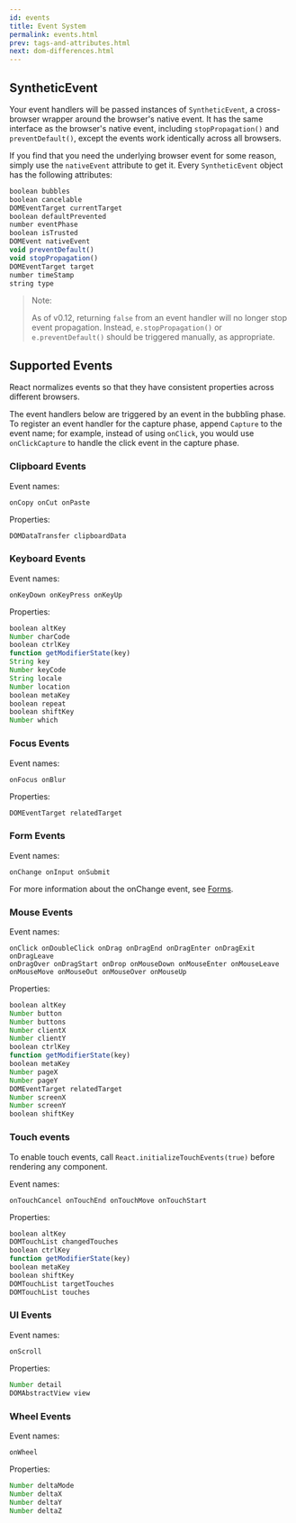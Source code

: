 ```yaml
---
id: events
title: Event System
permalink: events.html
prev: tags-and-attributes.html
next: dom-differences.html
---
```


## SyntheticEvent

Your event handlers will be passed instances of `SyntheticEvent`, a cross-browser wrapper around the browser's native event. It has the same interface as the browser's native event, including `stopPropagation()` and `preventDefault()`, except the events work identically across all browsers.

If you find that you need the underlying browser event for some reason, simply use the `nativeEvent` attribute to get it. Every `SyntheticEvent` object has the following attributes:

```javascript
boolean bubbles
boolean cancelable
DOMEventTarget currentTarget
boolean defaultPrevented
number eventPhase
boolean isTrusted
DOMEvent nativeEvent
void preventDefault()
void stopPropagation()
DOMEventTarget target
number timeStamp
string type
```

> Note:
>
> As of v0.12, returning `false` from an event handler will no longer stop event propagation. Instead, `e.stopPropagation()` or `e.preventDefault()` should be triggered manually, as appropriate.


## Supported Events

React normalizes events so that they have consistent properties across
different browsers. 

The event handlers below are triggered by an event in the bubbling phase. To register an event handler for the capture phase, append `Capture` to the event name; for example, instead of using `onClick`, you would use `onClickCapture` to handle the click event in the capture phase.


### Clipboard Events

Event names:

```
onCopy onCut onPaste
```

Properties:

```javascript
DOMDataTransfer clipboardData
```


### Keyboard Events

Event names:

```
onKeyDown onKeyPress onKeyUp
```

Properties:

```javascript
boolean altKey
Number charCode
boolean ctrlKey
function getModifierState(key)
String key
Number keyCode
String locale
Number location
boolean metaKey
boolean repeat
boolean shiftKey
Number which
```


### Focus Events

Event names:

```
onFocus onBlur
```

Properties:

```javascript
DOMEventTarget relatedTarget
```


### Form Events

Event names:

```
onChange onInput onSubmit
```

For more information about the onChange event, see [Forms](/react/docs/forms.html).


### Mouse Events

Event names:

```
onClick onDoubleClick onDrag onDragEnd onDragEnter onDragExit onDragLeave
onDragOver onDragStart onDrop onMouseDown onMouseEnter onMouseLeave
onMouseMove onMouseOut onMouseOver onMouseUp
```

Properties:

```javascript
boolean altKey
Number button
Number buttons
Number clientX
Number clientY
boolean ctrlKey
function getModifierState(key)
boolean metaKey
Number pageX
Number pageY
DOMEventTarget relatedTarget
Number screenX
Number screenY
boolean shiftKey
```


### Touch events

To enable touch events, call `React.initializeTouchEvents(true)` before
rendering any component.

Event names:

```
onTouchCancel onTouchEnd onTouchMove onTouchStart
```

Properties:

```javascript
boolean altKey
DOMTouchList changedTouches
boolean ctrlKey
function getModifierState(key)
boolean metaKey
boolean shiftKey
DOMTouchList targetTouches
DOMTouchList touches
```


### UI Events

Event names:

```
onScroll
```

Properties:

```javascript
Number detail
DOMAbstractView view
```


### Wheel Events

Event names:

```
onWheel
```

Properties:

```javascript
Number deltaMode
Number deltaX
Number deltaY
Number deltaZ
```
